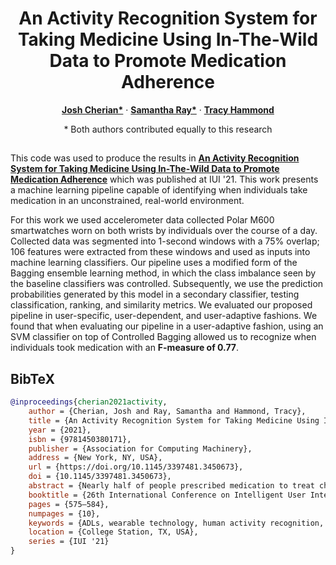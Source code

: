 <h1 align="center">An Activity Recognition System for Taking Medicine Using In-The-Wild Data to Promote Medication Adherence</h1>
<p align="center">
    <a href="https://github.com/joshcherian42"><strong>Josh Cherian*</strong></a>
    ·
    <a href="https://github.com/sjray32"><strong>Samantha Ray*</strong></a>
    ·
    <a href="https://srltamu.com/"><strong>Tracy Hammond</strong></a>
</p>
<div align="center">* Both authors contributed equally to this research</div>
<h2></h2>

This code was used to produce the results in <a href="https://dl.acm.org/doi/10.1145/3397481.3450673"><strong>An Activity Recognition System for Taking Medicine Using In-The-Wild Data to Promote Medication Adherence</strong></a> which was published at IUI '21. This work presents a machine learning pipeline capable of identifying when individuals take medication in an unconstrained, real-world environment.

For this work we used accelerometer data collected Polar M600 smartwatches worn on both wrists by individuals over the course of a day. Collected data was segmented into 1-second windows with a 75% overlap; 106 features were extracted from these windows and used as inputs into machine learning classifiers. Our pipeline uses a modified form of the Bagging ensemble learning method, in which the class imbalance seen by the baseline classifiers was controlled. Subsequently, we use the prediction probabilities generated by this model in a secondary classifier, testing classification, ranking, and similarity metrics. We evaluated our proposed pipeline in user-specific, user-dependent, and user-adaptive fashions. We found that when evaluating our pipeline in a user-adaptive fashion, using an SVM classifier on top of Controlled Bagging allowed us to recognize when individuals took medication with an <strong>F-measure of 0.77</strong>.

## BibTeX

```bibtex
@inproceedings{cherian2021activity,
    author = {Cherian, Josh and Ray, Samantha and Hammond, Tracy},
    title = {An Activity Recognition System for Taking Medicine Using In-The-Wild Data to Promote Medication Adherence},
    year = {2021},
    isbn = {9781450380171},
    publisher = {Association for Computing Machinery},
    address = {New York, NY, USA},
    url = {https://doi.org/10.1145/3397481.3450673},
    doi = {10.1145/3397481.3450673},
    abstract = {Nearly half of people prescribed medication to treat chronic or short-term conditions do not take their medicine as prescribed. This leads to worse treatment outcomes, higher hospital admission rates, increased healthcare costs, and increased morbidity and mortality rates. While some instances of medication non-adherence are a result of problems with the treatment plan or barriers caused by the health care provider, many are instances caused by patient-related factors such as forgetting, running out of medication, and not understanding the required dosages. This presents a clear need for patient-centered systems that can reliably increase medication adherence. To that end, in this work we describe an activity recognition system capable of recognizing when individuals take medication in an unconstrained, real-world environment. Our methodology uses a modified version of the Bagging ensemble method to suit unbalanced data and a classifier trained on the prediction probabilities of the Bagging classifier to identify when individuals took medication during a full-day study. Using this methodology we are able to recognize when individuals took medication with an F-measure of 0.77. Our system is a first step towards developing personal health interfaces that are capable of providing personalized medication adherence interventions.},
    booktitle = {26th International Conference on Intelligent User Interfaces},
    pages = {575–584},
    numpages = {10},
    keywords = {ADLs, wearable technology, human activity recognition, medication adherence},
    location = {College Station, TX, USA},
    series = {IUI '21}
}
